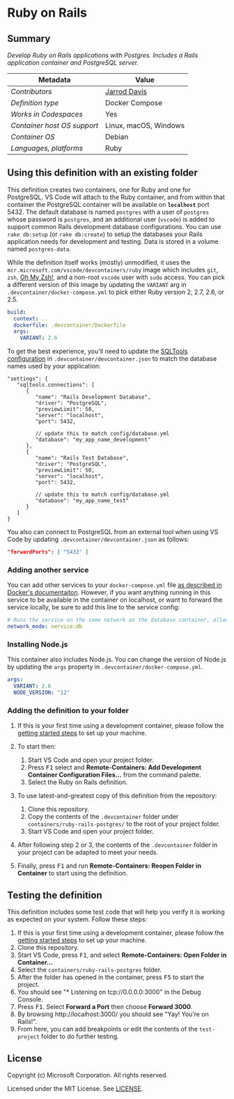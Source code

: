 # Ruby on Rails

## Summary

*Develop Ruby on Rails applications with Postgres. Includes a Rails application container and PostgreSQL server.*

| Metadata | Value |  
|----------|-------|
| *Contributors* | [Jarrod Davis][jld] |
| *Definition type* | Docker Compose |
| *Works in Codespaces* | Yes |
| *Container host OS support* | Linux, macOS, Windows |
| *Container OS* | Debian |
| *Languages, platforms* | Ruby |

## Using this definition with an existing folder

This definition creates two containers, one for Ruby and one for PostgreSQL. VS Code will attach to the Ruby container, and from within that container the PostgreSQL container will be available on **`localhost`** port 5432. The default database is named `postgres` with a user of `postgres` whose password is `postgres`, and an additional user (`vscode`) is added to support common Rails development database configurations. You can use `rake db:setup` (or `rake db:create`) to setup the databases your Rails application needs for development and testing. Data is stored in a volume named `postgres-data`.

While the definition itself works (mostly) unmodified, it uses the `mcr.microsoft.com/vscode/devcontainers/ruby` image which includes `git`, `zsh`, [Oh My Zsh!](https://ohmyz.sh/), and a non-root `vscode` user with `sudo` access. You can pick a different version of this image by updating the `VARIANT` arg in `.devcontainer/docker-compose.yml` to pick either Ruby version 2, 2.7, 2.6, or 2.5.

```yaml
build:
  context: ..
  dockerfile: .devcontainer/Dockerfile
  args:
    VARIANT: 2.6
```

To get the best experience, you'll need to update the [SQLTools configuration][sqltools] in `.devcontainer/devcontainer.json` to match the database names used by your application:

```jsonc
"settings": { 
   "sqltools.connections": [
      {
         "name": "Rails Development Database",
         "driver": "PostgreSQL",
         "previewLimit": 50,
         "server": "localhost",
         "port": 5432,

         // update this to match config/database.yml
         "database": "my_app_name_development"
      },
      {
         "name": "Rails Test Database",
         "driver": "PostgreSQL",
         "previewLimit": 50,
         "server": "localhost",
         "port": 5432,

         // update this to match config/database.yml
         "database": "my_app_name_test"
      }
   ]
}
```

You also can connect to PostgreSQL from an external tool when using VS Code by updating `.devcontainer/devcontainer.json` as follows:

```json
"forwardPorts": [ "5432" ]
```

### Adding another service

You can add other services to your `docker-compose.yml` file [as described in Docker's documentaiton](https://docs.docker.com/compose/compose-file/#service-configuration-reference). However, if you want anything running in this service to be available in the container on localhost, or want to forward the service locally, be sure to add this line to the service config:

```yaml
# Runs the service on the same network as the database container, allows "forwardPorts" in devcontainer.json function.
network_mode: service:db
```

### Installing Node.js

This container also includes Node.js. You can change the version of Node.js by updating the `args` property in `.devcontainer/docker-compose.yml`.

```yaml
args:
  VARIANT: 2.6
  NODE_VERSION: "12"
```

### Adding the definition to your folder

1. If this is your first time using a development container, please follow the [getting started steps](https://aka.ms/vscode-remote/containers/getting-started) to set up your machine.

2. To start then:
   1. Start VS Code and open your project folder.
   2. Press <kbd>F1</kbd> select and **Remote-Containers: Add Development Container Configuration Files...** from the command palette.
   3. Select the Ruby on Rails definition.

3. To use latest-and-greatest copy of this definition from the repository:
   1. Clone this repository.
   2. Copy the contents of the `.devcontainer` folder under `containers/ruby-rails-postgres/` to the root of your project folder.
   3. Start VS Code and open your project folder.

4. After following step 2 or 3, the contents of the `.devcontainer` folder in your project can be adapted to meet your needs.

5. Finally, press <kbd>F1</kbd> and run **Remote-Containers: Reopen Folder in Container** to start using the definition.

## Testing the definition

This definition includes some test code that will help you verify it is working as expected on your system. Follow these steps:

1. If this is your first time using a development container, please follow the [getting started steps](https://aka.ms/vscode-remote/containers/getting-started) to set up your machine.
2. Clone this repository.
3. Start VS Code, press <kbd>F1</kbd>, and select **Remote-Containers: Open Folder in Container...**
4. Select the `containers/ruby-rails-postgres` folder.
5. After the folder has opened in the container, press <kbd>F5</kbd> to start the project.
6. You should see "* Listening on tcp://0.0.0.0:3000" in the Debug Console. 
7. Press <kbd>F1</kbd>. Select **Forward a Port** then choose **Forward 3000**.
8. By browsing http://localhost:3000/ you should see "Yay! You’re on Rails!".
9. From here, you can add breakpoints or edit the contents of the `test-project` folder to do further testing.

## License

Copyright (c) Microsoft Corporation. All rights reserved.

Licensed under the MIT License. See [LICENSE](https://github.com/Microsoft/vscode-dev-containers/blob/master/LICENSE).

<!-- links -->
[jld]: https://github.com/jarrodldavis
[sqltools]: https://vscode-sqltools.mteixeira.dev/settings#sqltools.connections
